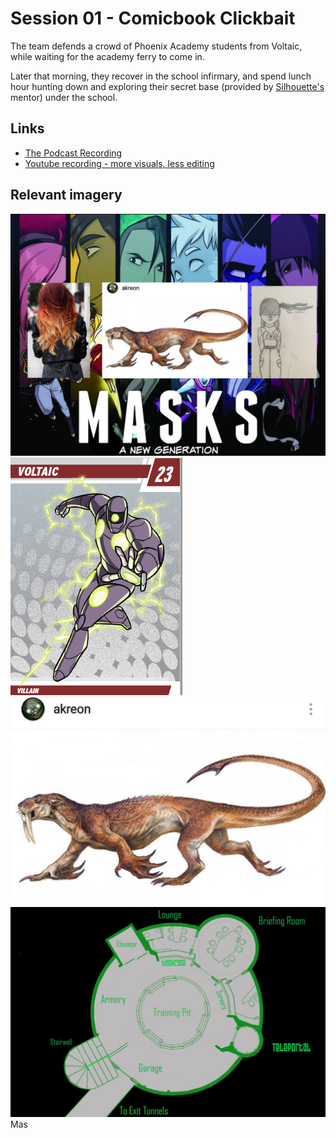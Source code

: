 # Session 01 - Comicbook Clickbait

The team defends a crowd of Phoenix Academy students from Voltaic, while waiting for the academy ferry to come in.

Later that morning, they recover in the school infirmary, and spend lunch hour hunting down and exploring their secret base (provided by [Silhouette's](silhouette.md) mentor) under the school.

## Links

* [The Podcast Recording](http://randomaverage.com/index.php/2018/12/masks-eg-actual-play-session-01-comicbook-clickbait/)
* [Youtube recording - more visuals, less editing](https://youtu.be/Crf8LQ9tOTM)


## Relevant imagery

![Roll20 screen](img/Sessions/2018-12-08_6-16-56.png "Roll20 Opening Screen")
![Voltaic](img/Villains/voltaic.png)
![Palacine's Aquatic Attack Form](img/Palacine-sealion-run.jpg "Palacine's Aquatic Attack Form")
![The Base](img/assets/the_base.jpg "The New-Old Base")
Mas